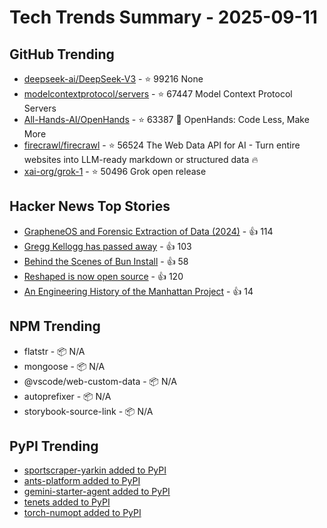 # Tech Trends Summary - 2025-09-11

## GitHub Trending
- [deepseek-ai/DeepSeek-V3](https://github.com/deepseek-ai/DeepSeek-V3) - ⭐ 99216
  None
- [modelcontextprotocol/servers](https://github.com/modelcontextprotocol/servers) - ⭐ 67447
  Model Context Protocol Servers
- [All-Hands-AI/OpenHands](https://github.com/All-Hands-AI/OpenHands) - ⭐ 63387
  🙌 OpenHands: Code Less, Make More
- [firecrawl/firecrawl](https://github.com/firecrawl/firecrawl) - ⭐ 56524
  The Web Data API for AI - Turn entire websites into LLM-ready markdown or structured data 🔥
- [xai-org/grok-1](https://github.com/xai-org/grok-1) - ⭐ 50496
  Grok open release

## Hacker News Top Stories
- [GrapheneOS and Forensic Extraction of Data (2024)](https://discuss.grapheneos.org/d/13107-grapheneos-and-forensic-extraction-of-data) - 👍 114
- [Gregg Kellogg has passed away](https://lists.w3.org/Archives/Public/public-json-ld-wg/2025Sep/0012.html) - 👍 103
- [Behind the Scenes of Bun Install](https://bun.com/blog/behind-the-scenes-of-bun-install) - 👍 58
- [Reshaped is now open source](https://reshaped.so/blog/reshaped-oss) - 👍 120
- [An Engineering History of the Manhattan Project](https://www.construction-physics.com/p/an-engineering-history-of-the-manhattan) - 👍 14

## NPM Trending
- flatstr - 📦 N/A
- mongoose - 📦 N/A
- @vscode/web-custom-data - 📦 N/A
- autoprefixer - 📦 N/A
- storybook-source-link - 📦 N/A

## PyPI Trending
- [sportscraper-yarkin added to PyPI](https://pypi.org/project/sportscraper-yarkin/)
- [ants-platform added to PyPI](https://pypi.org/project/ants-platform/)
- [gemini-starter-agent added to PyPI](https://pypi.org/project/gemini-starter-agent/)
- [tenets added to PyPI](https://pypi.org/project/tenets/)
- [torch-numopt added to PyPI](https://pypi.org/project/torch-numopt/)
